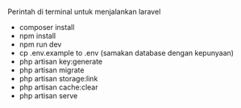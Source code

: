 Perintah di terminal untuk menjalankan laravel

- composer install
- npm install
- npm run dev
- cp .env.example to .env (samakan database dengan kepunyaan)
- php artisan key:generate
- php artisan migrate
- php artisan storage:link
- php artisan cache:clear
- php artisan serve
